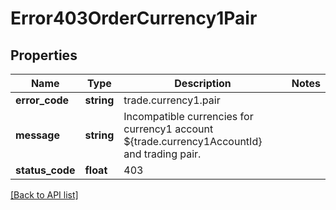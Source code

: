 # Error403OrderCurrency1Pair

## Properties

Name | Type | Description | Notes
------------ | ------------- | ------------- | -------------
**error_code** | **string** | trade.currency1.pair |
**message** | **string** | Incompatible currencies for currency1 account ${trade.currency1AccountId} and trading pair. |
**status_code** | **float** | 403 |

[[Back to API list]](../../README.md#api-endpoints)
